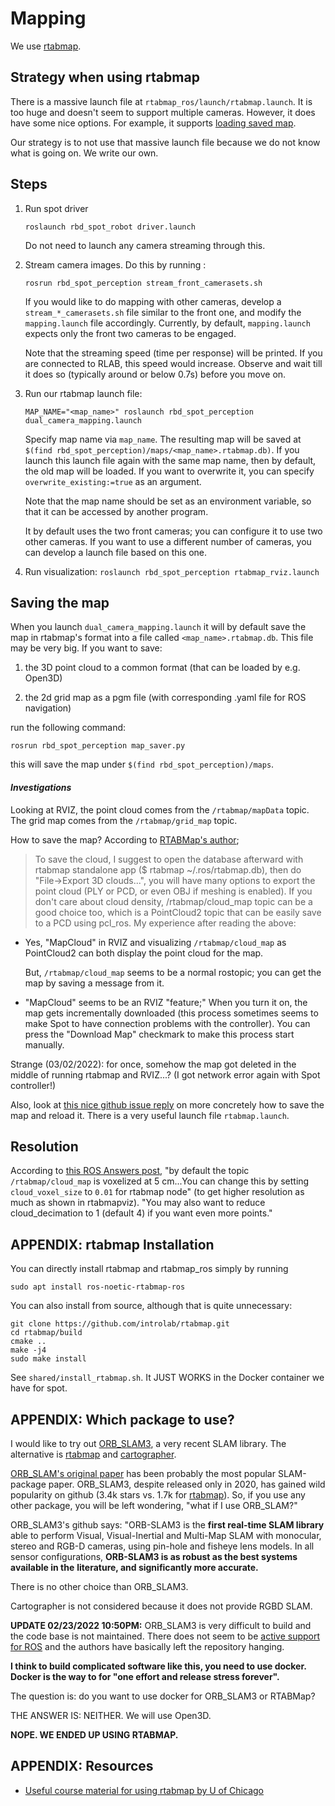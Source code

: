 # Mapping

We use [rtabmap](http://introlab.github.io/rtabmap/).

## Strategy when using rtabmap
There is a massive launch file at `rtabmap_ros/launch/rtabmap.launch`.
It is too huge and doesn't seem to support multiple cameras.
However, it does have some nice options. For example,
it supports [loading saved map]((https://github.com/introlab/rtabmap_ros/issues/228#issuecomment-376218928)).

Our strategy is to not use that massive launch file because we
do not know what is going on. We write our own.


## Steps

1. Run spot driver
   ```
   roslaunch rbd_spot_robot driver.launch
   ```

   Do not need to launch any camera streaming through this.

2. Stream camera images. Do this by running :
   ```
   rosrun rbd_spot_perception stream_front_camerasets.sh
   ```

   If you would like to do mapping with other cameras,
   develop a `stream_*_camerasets.sh` file similar to
   the front one, and modify the `mapping.launch` file
   accordingly. Currently, by default, `mapping.launch`
   expects only the front two cameras to be engaged.

   Note that the streaming speed (time per response) will
   be printed. If you are connected to RLAB, this speed
   would increase. Observe and wait till it does so
   (typically around or below 0.7s) before you move on.

3. Run our rtabmap launch file:
   ```
   MAP_NAME="<map_name>" roslaunch rbd_spot_perception dual_camera_mapping.launch
   ```
   Specify map name via `map_name`. The resulting map
   will be saved at `$(find rbd_spot_perception)/maps/<map_name>.rtabmap.db)`.
   If you launch this launch file again with the same map name,
   then by default, the old map will be loaded. If you want to
   overwrite it, you can specify `overwrite_existing:=true`
   as an argument.

   Note that the map name should be set as an environment variable,
   so that it can be accessed by another program.

   It by default uses the two front cameras; you can
   configure it to use two other cameras. If you
   want to use a different number of cameras, you
   can develop a launch file based on this one.


4. Run visualization: `roslaunch rbd_spot_perception rtabmap_rviz.launch`


## Saving the map

When you launch `dual_camera_mapping.launch` it will by default save
the map in rtabmap's format into a file called `<map_name>.rtabmap.db`.
This file may be very big. If you want to save:

1. the 3D point cloud to a common format (that can be loaded by e.g. Open3D)

2. the 2d grid map as a pgm file (with corresponding .yaml file for ROS navigation)

run the following command:
```
rosrun rbd_spot_perception map_saver.py
```
this will save the map under `$(find rbd_spot_perception)/maps`.


#### _Investigations_
Looking at RVIZ, the point cloud comes from the `/rtabmap/mapData` topic.
The grid map comes from the `/rtabmap/grid_map` topic.

How to save the map? According to [RTABMap's author](https://github.com/introlab/rtabmap_ros/issues/215#issuecomment-357742873);
>To save the cloud, I suggest to open the database afterward with rtabmap
>standalone app ($ rtabmap ~/.ros/rtabmap.db), then do "File->Export 3D
>clouds...", you will have many options to export the point cloud (PLY or PCD,
>or even OBJ if meshing is enabled). If you don't care about cloud density,
>/rtabmap/cloud_map topic can be a good choice too, which is a PointCloud2 topic
>that can be easily save to a PCD using pcl_ros.
My experience after reading the above:
- Yes, "MapCloud" in RVIZ and visualizing `/rtabmap/cloud_map` as PointCloud2
  can both display the point cloud for the map.

  But, `/rtabmap/cloud_map` seems to be a normal rostopic; you can get
  the map by saving a message from it.

- "MapCloud" seems to be an RVIZ "feature;" When you turn it on, the map
  gets incrementally downloaded (this process sometimes seems to make Spot to
  have connection problems with the controller). You can press the "Download Map"
  checkmark to make this process start manually.

Strange (03/02/2022): for once, somehow the map got deleted in the middle of running
rtabmap and RVIZ...? (I got network error again with Spot controller!)

Also, look at [this nice github issue reply](https://github.com/introlab/rtabmap_ros/issues/228#issuecomment-376218928)
on more concretely how to save the map and reload it. There is a very useful
launch file `rtabmap.launch`.

## Resolution

According to [this ROS Answers
post](https://answers.ros.org/question/239760/how-to-get-maps-point-cloud-from-rtab_map/?answer=239768#post-id-239768),
"by default the topic `/rtabmap/cloud_map` is voxelized at 5 cm...You can change
this by setting `cloud_voxel_size` to `0.01` for rtabmap node" (to get higher
resolution as much as shown in rtabmapviz). "You may also want to reduce
cloud_decimation to 1 (default 4) if you want even more points."


## APPENDIX: rtabmap Installation

You can directly install rtabmap and rtabmap_ros simply by running
```
sudo apt install ros-noetic-rtabmap-ros
```
You can also install from source, although that is quite unnecessary:
```
git clone https://github.com/introlab/rtabmap.git
cd rtabmap/build
cmake ..
make -j4
sudo make install
```
See `shared/install_rtabmap.sh`. It JUST WORKS in the Docker container we have for spot.


## APPENDIX: Which package to use?

 I would like to try out [ORB_SLAM3](https://github.com/UZ-SLAMLab/ORB_SLAM3),
 a very recent SLAM library. The alternative is [rtabmap](https://github.com/introlab/rtabmap)
 and [cartographer](https://google-cartographer.readthedocs.io/en/latest/).

[ORB_SLAM's original paper](https://ieeexplore.ieee.org/stamp/stamp.jsp?arnumber=7219438) has been probably the most popular
SLAM-package paper. ORB_SLAM3, despite released only in 2020, has
gained wild popularity on github (3.4k stars vs. 1.7k for [rtabmap](https://github.com/introlab/rtabmap)).
So, if you use any other package, you will be left wondering,
"what if I use ORB_SLAM?"

ORB_SLAM3's github says: "ORB-SLAM3 is the **first real-time SLAM library** able to
perform Visual, Visual-Inertial and Multi-Map SLAM with monocular, stereo and
RGB-D cameras, using pin-hole and fisheye lens models. In all sensor
configurations, **ORB-SLAM3 is as robust as the best systems available in the**
**literature, and significantly more accurate.**

There is no other choice than ORB_SLAM3.

Cartographer is not considered because it does not provide RGBD SLAM.

**UPDATE 02/23/2022 10:50PM:** ORB_SLAM3 is very difficult to build and the code base is not maintained.
There does not seem to be [active support for ROS](https://github.com/UZ-SLAMLab/ORB_SLAM3/issues/480)
and the authors have basically left the repository hanging.

**I think to build complicated software like this, you need to use docker. Docker is the way to for "one effort and release stress forever".**

The question is: do you want to use docker for ORB_SLAM3 or RTABMap?

THE ANSWER IS: NEITHER. We will use Open3D.

**NOPE. WE ENDED UP USING RTABMAP.**


## APPENDIX: Resources

* [Useful course material for using rtabmap by U of Chicago](http://people.cs.uchicago.edu/~aachien/Teaching/CS234-W17/CourseMaterials/Lab4.pdf)

